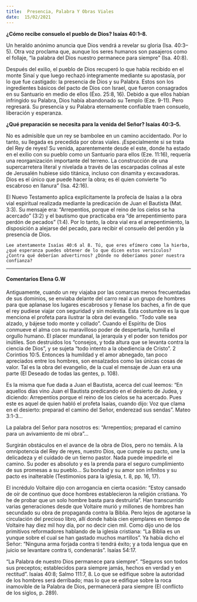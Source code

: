 ```yaml
---
title:  Presencia, Palabra Y Obras Viales 
date:  15/02/2021
---
```


**¿Cómo recibe consuelo el pueblo de Dios? Isaías 40:1–8.**

Un heraldo anónimo anuncia que Dios vendrá a revelar su gloria (Isa. 40:3–5). Otra voz proclama que, aunque los seres humanos son pasajeros como el follaje, “la palabra del Dios nuestro permanece para siempre” (Isa. 40:8).

Después del exilio, el pueblo de Dios recuperó lo que había recibido en el monte Sinaí y que luego rechazó íntegramente mediante su apostasía, por lo que fue castigado: la presencia de Dios y su Palabra. Estos son los ingredientes básicos del pacto de Dios con Israel, que fueron consagrados en su Santuario en medio de ellos (Éxo. 25:8, 16). Debido a que ellos habían infringido su Palabra, Dios había abandonado su Templo (Eze. 9-11). Pero regresará. Su presencia y su Palabra eternamente confiable traen consuelo, liberación y esperanza.

**¿Qué preparación se necesita para la venida del Señor? Isaías 40:3–5.**

No es admisible que un rey se bambolee en un camino accidentado. Por lo tanto, su llegada es precedida por obras viales. ¡Especialmente si se trata del Rey de reyes! Su venida, aparentemente desde el este, donde ha estado en el exilio con su pueblo como un Santuario para ellos (Eze. 11:16), requería una reorganización importante del terreno. La construcción de una supercarretera literal y nivelada a través de las escarpadas colinas al este de Jerusalén hubiese sido titánica, incluso con dinamita y excavadoras. Dios es el único que puede hacer la obra; es él quien convierte “lo escabroso en llanura” (Isa. 42:16).

El Nuevo Testamento aplica explícitamente la profecía de Isaías a la obra vial espiritual realizada mediante la predicación de Juan el Bautista (Mat. 3:3). Su mensaje era: “Arrepentíos, porque el reino de los cielos se ha acercado” (3:2) y el bautismo que practicaba era “de arrepentimiento para perdón de pecados” (1:4). Por lo tanto, la obra vial era el arrepentimiento, la disposición a alejarse del pecado, para recibir el consuelo del perdón y la presencia de Dios.

`Lee atentamente Isaías 40:6 al 8. Tú, que eres efímero como la hierba, ¿qué esperanza puedes obtener de lo que dicen estos versículos? ¿Contra qué deberían advertirnos? ¿Dónde no deberíamos poner nuestra confianza?`

---

#### Comentarios Elena G.W

Antiguamente, cuando un rey viajaba por las comarcas menos frecuentadas de sus dominios, se enviaba delante del carro real a un grupo de hombres para que aplanase los lugares escabrosos y llenase los baches, a fin de que el rey pudiese viajar con seguridad y sin molestia. Esta costumbre es la que menciona el profeta para ilustrar la obra del evangelio. “Todo valle sea alzado, y bájese todo monte y collado”. Cuando el Espíritu de Dios conmueve el alma con su maravilloso poder de despertarla, humilla el orgullo humano. El placer mundanal, la jerarquía y el poder son tenidos por inútiles. Son destruidos los “consejos, y toda altura que se levanta contra la ciencia de Dios”, y se sujeta “todo intento a la obediencia de Cristo”. 2 Corintios 10:5. Entonces la humildad y el amor abnegado, tan poco apreciados entre los hombres, son ensalzados como las únicas cosas de valor. Tal es la obra del evangelio, de la cual el mensaje de Juan era una parte (El Deseado de todas las gentes, p. 108).

Es la misma que fue dada a Juan el Bautista, acerca del cual leemos: “En aquellos días vino Juan el Bautista predicando en el desierto de Judea, y diciendo: Arrepentíos porque el reino de los cielos se ha acercado. Pues este es aquel de quien habló el profeta Isaías, cuando dijo: Voz que clama en el desierto: preparad el camino del Señor, enderezad sus sendas”. Mateo 3:1-3…

La palabra del Señor para nosotros es: “Arrepentíos; preparad el camino para un avivamiento de mi obra”…

Surgirán obstáculos en el avance de la obra de Dios, pero no temáis. A la omnipotencia del Rey de reyes, nuestro Dios, que cumple su pacto, une la delicadeza y el cuidado de un tierno pastor. Nada puede impedirle el camino. Su poder es absoluto y es la prenda para el seguro cumplimiento de sus promesas a su pueblo… Su bondad y su amor son infinitos y su pacto es inalterable (Testimonios para la iglesia, t. 8, pp. 16, 17).

El incrédulo Voltaire dijo con arrogancia en cierta ocasión: “Estoy cansado de oír de continuo que doce hombres establecieron la religión cristiana. Yo he de probar que un solo hombre basta para destruirla”. Han transcurrido varias generaciones desde que Voltaire murió y millones de hombres han secundado su obra de propaganda contra la Biblia. Pero lejos de agotarse la circulación del precioso libro, allí donde había cien ejemplares en tiempo de Voltaire hay diez mil hoy día, por no decir cien mil. Como dijo uno de los primitivos reformadores hablando de la iglesia cristiana: “La Biblia es un yunque sobre el cual se han gastado muchos martillos”. Ya había dicho el Señor: “Ninguna arma forjada contra ti tendrá éxito; y a toda lengua que en juicio se levantare contra ti, condenarás”. Isaías 54:17.

“La Palabra de nuestro Dios permanece para siempre”. “Seguros son todos sus preceptos; establecidos para siempre jamás, hechos en verdad y en rectitud”. Isaías 40:8; Salmo 111:7, 8. Lo que se edifique sobre la autoridad de los hombres será derribado; mas lo que se edifique sobre la roca inamovible de la Palabra de Dios, permanecerá para siempre (El conflicto de los siglos, p. 289).